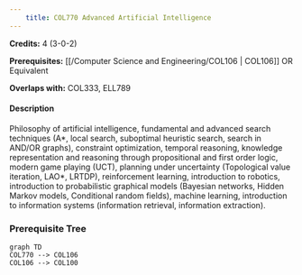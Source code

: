 ```yaml
---
    title: COL770 Advanced Artificial Intelligence
---
```

**Credits:** 4 (3-0-2)



**Prerequisites:** [[/Computer Science and Engineering/COL106 | COL106]] OR Equivalent

**Overlaps with:** COL333, ELL789

#### Description 
Philosophy of artificial intelligence, fundamental and advanced search techniques (A*, local search, suboptimal heuristic search, search in AND/OR graphs), constraint optimization, temporal reasoning, knowledge representation and reasoning through propositional and first order logic, modern game playing (UCT), planning under uncertainty (Topological value iteration, LAO*, LRTDP), reinforcement learning, introduction to robotics, introduction to probabilistic graphical models (Bayesian networks, Hidden Markov models, Conditional random fields), machine learning, introduction to information systems (information retrieval, information extraction).

### Prerequisite Tree

```mermaid
graph TD
COL770 --> COL106
COL106 --> COL100
```